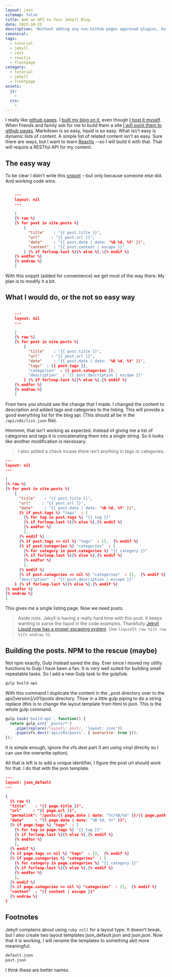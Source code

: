 ```yaml
---
layout: json
sitemap: false
title: Add an API to Your Jekyll Blog
date: 2015-10-25
description: "Without adding any non-Github pages approved plugins, build a RESTfull api for your blog by adding a json endpoint."
canonical:
tags:
  - tutorial
  - jekyll
  - rest
  - reactjs
  - frontpage
category:
  - tutorial
  - jekyll
  - frontpage
assets:
  js:
    -
  css:
    -
---
```


I really like [github pages](https://pages.github.com/). I [built my blog on it](https://www.frobiovox.com/posts/2015/01/27/drupal-or-wordpress-why-not-jekyll.html), even though [I host it myself](https://www.frobiovox.com/posts/2015/05/19/setting-up-jenkins-on-1204.html). When friends and family ask for me to build them a site [I will point them to github pages](http://wapro.lbtech.org/). Markdown is so easy, liquid is so easy. What isn't easy is dynamic lists of content. A simple list of related content isn't as easy. Sure there are ways, but I want to learn [Reactjs](https://facebook.github.io/react/) --so I will build it with that. That will require a RESTful API for my content.

## The easy way

To be clear I didn't write this [snippit](http://jekyllsnippets.com/excluding-jsonify-your-site/) --but only because someone else did. And working code wins.

```json

    ---
    layout: nil
    ---

    [
    {% raw %}
    {% for post in site.posts %}
        {
          "title"    : "{{ post.title }}",
          "url"     : "{{ post.url }}",
          "date"     : "{{ post.date | date: "%B %d, %Y" }}",
          "content"  : "{{ post.content | escape }}"
        } {% if forloop.last %}{% else %},\{% endif %}
    {% endfor %}
    {% endraw %}
    ]

```

With this snippit (added for convenience) we get most of the way there. My plan is to modify it a bit.

## What I would do, or the not so easy way

```json

    ---
    layout: nil
    ---

    [
    {% raw %}
    {% for post in site.posts %}
        {
          "title"    : "{{ post.title }}",
          "url"     : "{{ post.url }}",
          "date"     : "{{ post.date | date: "%B %d, %Y" }}",
          "tags"  : {{ post.tags }},
          "categories"  : {{ post.categories }},
          "description"  : "{{ post.description | escape }}"
        } {% if forloop.last %}{% else %},{% endif %}
    {% endfor %}
    {% endraw %}
    ]

```

From here you should see the change that I made. I changed the content to description and added tags and categories to the listing. This will provide a good everything list for the blog api. (This should all be in the ```/api/v01/list.json``` file).

Hmmmm, that isn't working as expected. Instead of giving me a list of categories and tags it is concatenating them into a single string. So it looks like another modification is necessary.

> I also added a check incase there isn't anything in tags or categories.

```json
---
layout: nil
---

[
{% raw %}
{% for post in site.posts %}
    {
      "title"    : "{{ post.title }}",
      "url"     : "{{ post.url }}",
      "date"     : "{{ post.date | date: "%B %d, %Y" }}",
      {% if post.tags %} "tags"  : [
        {% for tag in post.tags %} "{{ tag }}"
        {% if forloop.last %}{% else %},{% endif %}
        {% endfor %}
        ],
      {% endif %}
      {% if post.tags == nil %} "tags"  : [],  {% endif %}
      {% if post.categories %} "categories"  : [
        {% for category in post.categories %} "{{ category }}"
        {% if forloop.last %}{% else %},{% endif %}
        {% endfor %}
        ],
      {% endif %}
      {% if post.categories == nil %} "categories"  : [],  {% endif %}
      "description"  : "{{ post.description | escape }}"
    } {% if forloop.last %}{% else %},{% endif %}
{% endfor %}
{% endraw %}
]

```

This gives me a single listing page. Now we need posts.

> Aside note. Jekyll is having a really hard time with this post. It keeps wanting to parse the liquid in the code examples. Thankfully [Jekyll Liquid now has a proper escaping system](http://stackoverflow.com/questions/3426182/how-to-escape-liquid-template-tags). Use ```liquid{% raw %}{% raw %}{% endraw %}```.

## Building the posts. NPM to the rescue (maybe)

Not npm exactly, Gulp instead saved the day. Ever since I moved my utility functions to Gulp I have been a fan. It is very well suited for building small repeatable tasks. So I add a new Gulp task to the gulpfule.

```bash
gulp build-api
```

With this command I duplicate the content in the _post directory over to the api/[version]/v01/posts directory. Thow in a little gulp piping to do a string replace (this is to change the layout template from html to json. This is the whole gulp command.

```javascript
gulp.task('build-api', function() {
  return gulp.src('_posts/*')
    .pipe(replace(/layout\: post/, 'layout: json'))
    .pipe(vfs.dest('api/v01/posts', { overwrite: true }));
});
```

It is simple enough, ignore the vfs.dest part (I am using vinyl directly so I can use the overwrite option).

All that is left is to add a unique identifier, I figure the post url should work for that. I do that with the json template.

```json
---
layout: json_default
---

{
  {% raw %}
  "title"    : "{{ page.title }}",
  "url"     : "{{ page.url }}",
  "permalink": "/posts/{{ page.date | date: "%Y/%B/%d" }}/{{ page.path | replace: 'api/v01/posts/', '' | replace: '.md', '' }}.html",
  "date"     : "{{ page.date | date: "%B %d, %Y" }}",
  {% if page.tags %} "tags"  : [
    {% for tag in page.tags %} "{{ tag }}"
    {% if forloop.last %}{% else %},{% endif %}
    {% endfor %}
    ],
  {% endif %}
  {% if page.tags == nil %} "tags"  : [],  {% endif %}
  {% if page.categories %} "categories"  : [
    {% for category in page.categories %} "{{ category }}"
    {% if forloop.last %}{% else %},{% endif %}
    {% endfor %}
    ],
  {% endif %}
  {% if page.categories == nil %} "categories"  : [],  {% endif %}
  "content"  : "{{ content | escape }}"
  {% endraw %}
}
```

## Footnotes

Jekyll complains about using ```ruby nill``` for a layout type. It doesn't break, but I also create two layout templates json_default.json and json.json. Now that it is working, I will rename the templates to something abit more meaningful:

```bash
default.json
post.json
```

I think these are better names.
